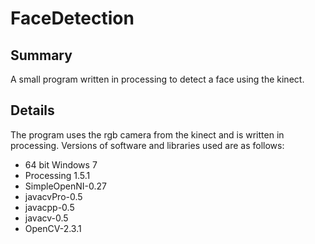 FaceDetection
=============

Summary
-------------
A small program written in processing to detect a face using the kinect.


Details
-------------
The program uses the rgb camera from the kinect and is written in processing.
Versions of software and libraries used are as follows:
  - 64 bit Windows 7
  - Processing 1.5.1
  - SimpleOpenNI-0.27
  - javacvPro-0.5
  - javacpp-0.5
  - javacv-0.5
  - OpenCV-2.3.1
